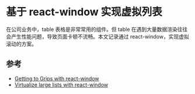 # 基于 react-window 实现虚拟列表

在公司业务中，table 表格是非常常用的组件。但 table 在遇到大量数据渲染往往会产生性能问题，导致页面卡顿不流畅。本文记录通过 react-window，实现虚拟滚动的方案。



## 参考

* [Getting to Grips with react-window](https://www.digitalocean.com/community/tutorials/react-react-window)
* [Virtualize large lists with react-window](https://web.dev/virtualize-long-lists-react-window/)
